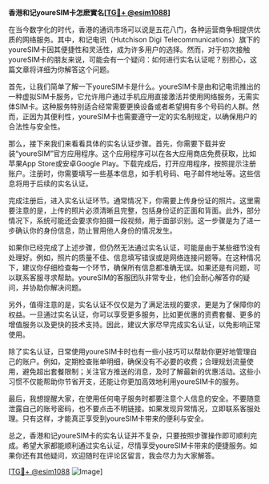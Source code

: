 **香港和记youreSIM卡怎麽實名[[TG💪+ @esim1088](https://t.me/s/esim1088)]**

在当今数字化的时代，香港的通讯市场可以说是五花八门，各种运营商争相提供优质的网络服务。其中，和记电讯（Hutchison Digi Telecommunications）旗下的youreSIM卡因其便捷性和灵活性，成为许多用户的选择。然而，对于初次接触youreSIM卡的朋友来说，可能会有一个疑问：如何进行实名认证呢？别担心，这篇文章将详细为你解答这个问题。

首先，让我们简单了解一下youreSIM卡是什么。youreSIM卡是由和记电讯推出的一种虚拟SIM卡服务，它允许用户通过手机应用直接激活并使用网络服务，无需实体SIM卡。这种服务特别适合经常需要更换设备或者希望拥有多个号码的人群。然而，正因为其便利性，youreSIM卡也需要遵守一定的实名制规定，以确保用户的合法性与安全性。

那么，接下来我们来看看具体的实名认证步骤。首先，你需要下载并安装“youreSIM”官方应用程序。这个应用程序可以在各大应用商店免费获取，比如苹果App Store或安卓Google Play。下载完成后，打开应用程序，按照提示注册账户。注册时，你需要填写一些基本信息，如手机号码、电子邮件地址等。这些信息将用于后续的实名认证。

完成注册后，进入实名认证环节。通常情况下，你需要上传身份证的照片。这里需要注意的是，上传的照片必须清晰且完整，包括身份证的正面和背面。此外，部分情况下，系统可能还会要求你拍摄一段视频，用于面部识别。这一步骤是为了进一步确认你的身份信息，防止冒用他人身份的情况发生。

如果你已经完成了上述步骤，但仍然无法通过实名认证，可能是由于某些细节没有处理好。例如，照片的质量不佳、信息填写错误或是网络连接问题等。在这种情况下，建议你仔细检查每一个环节，确保所有信息都准确无误。如果还是有问题，可以联系客服寻求帮助。youreSIM的客服团队非常专业，他们会耐心解答你的疑问，并协助你解决问题。

另外，值得注意的是，实名认证不仅仅是为了满足法规的要求，更是为了保障你的权益。一旦通过实名认证，你可以享受更多服务，比如更优惠的资费套餐、更多的增值服务以及更快的技术支持。因此，建议大家尽早完成实名认证，以免影响正常使用。

除了实名认证，日常使用youreSIM卡时也有一些小技巧可以帮助你更好地管理自己的账户。例如，定期检查账单明细，确保没有不必要的收费；合理规划流量使用，避免超出套餐限制；关注官方推送的消息，及时了解最新的优惠活动。这些小习惯不仅能帮助你节省开支，还能让你更加高效地利用youreSIM卡的服务。

最后，我想提醒大家，在使用任何电子服务时都要注意个人信息的安全。不要随意泄露自己的账号密码，也不要点击不明链接。如果发现异常情况，立即联系客服处理。只有这样，才能真正享受到youreSIM卡带来的便利与安全。

总之，香港和记youreSIM卡的实名认证并不复杂，只要按照步骤操作即可顺利完成。希望大家都能顺利通过实名认证，尽情享受youreSIM卡带来的便捷服务。如果你还有其他疑问，欢迎随时在评论区留言，我会尽力为大家解答。

[[TG💪+ @esim1088](https://t.me/s/esim1088) ![Image](https://i.postimg.cc/4NQfJmqS/Snipaste-2025-05-13-00-14-12.png)]